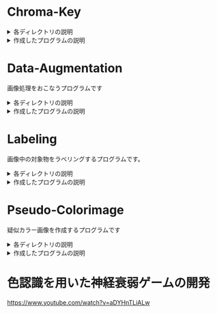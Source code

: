 # Chroma-Key

<details>
 <summary>各ディレクトリの説明</summary>

build：全プログラムの実行型を格納するディレクトリ

image：処理対象の画像を格納するディレクトリ

result：実験結果を格納するディレクトリ

src：プログラムを格納するディレクトリ
</details>

<details>
 <summary>作成したプログラムの説明</summary>
【Chroma-Key.cpp】

入力：rila.bmp  galaxy.jpg

出力：「rila.bmp」と「galaxy.jpg」をクロマキー合成した画像

内容：クロマキー合成をおこなうプログラム


【compile.sh】

ターミナル上で「bash src/compile.sh」と打つと「Chroma-Key.cpp」が実行される。
</details>

# Data-Augmentation
画像処理をおこなうプログラムです

<details>
 <summary>各ディレクトリの説明</summary>
※「Chroma-Key」を参照
</details>

<details>
 <summary>作成したプログラムの説明</summary>
【Blur.cpp】

入力：img000.bmp

出力：「img000.bmp」をぼやかした画像

内容：入力した画像に平均化フィルタをかけるプログラム

【Gain.cpp】

入力：img000.bmp

出力：「img000.bmp」をぼやかした画像

内容：入力した画像に平均化フィルタをかけるプログラム

【Offset.cpp】

入力：img000.bmp

出力：「img000.bmp」のオフセットを変化させた画像

内容：入力した画像のオフセットを変更した画像を出力するプログラム

【RandNoize.cpp】

入力：img000.bmp

出力：「img000.bmp」にガウシアンノイズを付与した画像

内容：入力した画像にガウシアンノイズを付与するプログラム

【Rotate.cpp】

入力：img000.bmp

出力：「img000.bmp」を回転させた画像

内容：入力した画像を回転させた画像を出力するプログラム

【__DA.sh】

上記のプログラムの実行方法をまとめたbashファイル

【__compile.sh】

ターミナル上で「bash src/__compile.sh <コマンドライン引数>」を実行することで
上記のいずれかのプログラムを実行できる。
</details>

# Labeling
画像中の対象物をラベリングするプログラムです。
<details>
 <summary>各ディレクトリの説明</summary>
 ※「Chroma-Key」を参照
</details>
  
<details> 
 <summary>作成したプログラムの説明</summary>
 
【labeling.cpp】

入力：spiral-003.bmp

出力：「img000.bmp」をラベリングした画像

内容：入力した画像のラベリングをおこなうプログラムです。
 
【compile.sh】
 
 ターミナル上で「bash src/compile.sh」と打つと「labeling.cpp」が実行される。
</details>


# Pseudo-Colorimage
疑似カラー画像を作成するプログラムです

<details>
 <summary>各ディレクトリの説明</summary>
※「Chroma-Key」を参照
</details>

<details>
 <summary>作成したプログラムの説明</summary>
 
 【pcolor.cpp】

入力：Lenna256x256.bmp

出力：「Lenna256x256.bmp」を擬似カラー化した画像

内容：入力した画像を擬似カラー化するプログラムです。
 
【compile.sh】
 
 ターミナル上で「bash src/compile.sh」と打つと「pcolor.cpp」が実行される。
</details>
 
 # 色認識を用いた神経衰弱ゲームの開発
<https://www.youtube.com/watch?v=aDYHnTLiALw>
